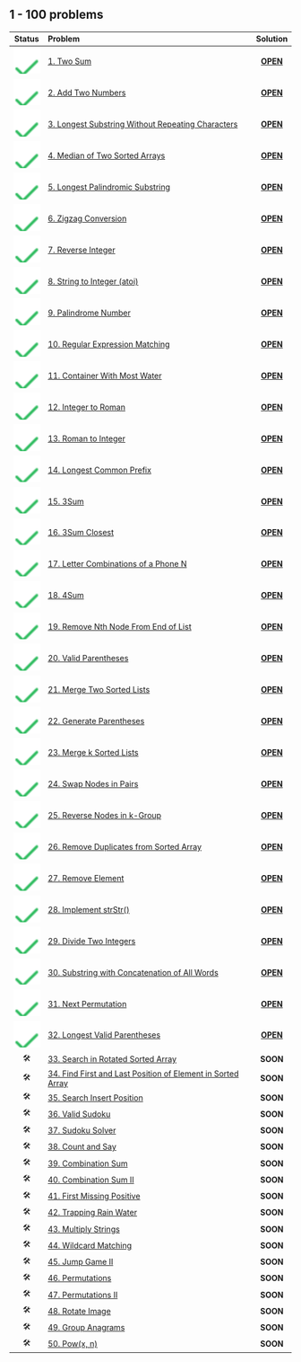## 1 - 100 problems

| Status | Problem | Solution |
|:------:|:--------|:--------:|
| ![OK]  | [1. Two Sum][1] | [**OPEN**][1s] |
| ![OK]  | [2. Add Two Numbers][2] | [**OPEN**][2s] | | 
| ![OK]  | [3. Longest Substring Without Repeating Characters][3] | [**OPEN**][3s] |
| ![OK]  | [4. Median of Two Sorted Arrays][4] | [**OPEN**][4s] |
| ![OK]  | [5. Longest Palindromic Substring][5] | [**OPEN**][5s] |
| ![OK]  | [6. Zigzag Conversion][6] | [**OPEN**][6s] |
| ![OK]  | [7. Reverse Integer][7] | [**OPEN**][7s] |
| ![OK]  | [8. String to Integer (atoi)][8] | [**OPEN**][8s] |
| ![OK]  | [9. Palindrome Number][9] | [**OPEN**][9s]  | 
| ![OK]  | [10. Regular Expression Matching][10] | [**OPEN**][10s]  | 
| ![OK]  | [11. Container With Most Water][11] | [**OPEN**][11s]  | 
| ![OK]  | [12. Integer to Roman][12] | [**OPEN**][12s]  | 
| ![OK]  | [13. Roman to Integer][13] | [**OPEN**][13s]  | 
| ![OK]  | [14. Longest Common Prefix][14] | [**OPEN**][14s]  | 
| ![OK]  | [15. 3Sum][15] | [**OPEN**][15s]  |  | 
| ![OK]  | [16. 3Sum Closest][16] | [**OPEN**][16s]  | 
| ![OK]  | [17. Letter Combinations of a Phone N][17] | [**OPEN**][17s]  | 
| ![OK]  | [18. 4Sum][18] | [**OPEN**][18s]  | 
| ![OK]  | [19. Remove Nth Node From End of List][19] | [**OPEN**][19s]  | 
| ![OK]  | [20. Valid Parentheses][20] | [**OPEN**][20s]  | 
| ![OK]  | [21. Merge Two Sorted Lists][21] | [**OPEN**][21s]  | 
| ![OK]  | [22. Generate Parentheses][21] | [**OPEN**][22s]  | 
| ![OK]  | [23. Merge k Sorted Lists][23] | [**OPEN**][23s]  | 
| ![OK]  | [24. Swap Nodes in Pairs][24] | [**OPEN**][24s]  | 
| ![OK]  | [25. Reverse Nodes in k-Group][25] | [**OPEN**][25s]  | 
| ![OK]  | [26. Remove Duplicates from Sorted Array][26] | [**OPEN**][26s]  | 
| ![OK]  | [27. Remove Element][27]  |  [**OPEN**][27s]  | 
| ![OK]  | [28. Implement strStr()][28]  |  [**OPEN**][28s]  | 
| ![OK]  | [29. Divide Two Integers][29]  |  [**OPEN**][29s]  | 
| ![OK]  | [30. Substring with Concatenation of All Words][30]  |  [**OPEN**][30s]  | 
| ![OK]  |[31. Next Permutation][31]| [**OPEN**][31s] |
| ![OK]  |[32. Longest Valid Parentheses][32]| [**OPEN**][32s] |
|🛠|[33. Search in Rotated Sorted Array][33]|**SOON**|
|🛠|[34. Find First and Last Position of Element in Sorted Array][34]|**SOON**|
|🛠|[35. Search Insert Position][35]|**SOON**|
|🛠|[36. Valid Sudoku][36]|**SOON**|
|🛠|[37. Sudoku Solver][37]|**SOON**|
|🛠|[38. Count and Say][38]|**SOON**|
|🛠|[39. Combination Sum][39]|**SOON**|
|🛠|[40. Combination Sum II][40]|**SOON**|
|🛠|[41. First Missing Positive][41]|**SOON**|
|🛠|[42. Trapping Rain Water][42]|**SOON**|
|🛠|[43. Multiply Strings][43]|**SOON**|
|🛠|[44. Wildcard Matching][44]|**SOON**|
|🛠|[45. Jump Game II][45]|**SOON**|
|🛠|[46. Permutations][46]|**SOON**|
|🛠|[47. Permutations II][47]|**SOON**|
|🛠|[48. Rotate Image][48]|**SOON**|
|🛠|[49. Group Anagrams][49]|**SOON**|
|🛠|[50. Pow(x, n)][50]|**SOON**|

<!-- URLs -->

<!-- 1 -->
[1]: https://leetcode.com/problems/two-sum/
[1s]: ./1.%20Two%20Sum

<!-- 2 -->
[2]: https://leetcode.com/problems/add-two-numbers/
[2s]: ./2.%20Add%20Two%20Numbers

<!-- 3 -->
[3]: https://leetcode.com/problems/longest-substring-without-repeating-characters/
[3s]: ./3.%20Longest%20Substring%20Without%20Repeating%20Characters

<!-- 4 -->
[4]: https://leetcode.com/problems/median-of-two-sorted-arrays/
[4s]: ./4.%20Median%20of%20Two%20Sorted%20Arrays

<!-- 5 -->
[5]: https://leetcode.com/problems/longest-palindromic-substring/
[5s]: ./5.%20Longest%20Palindromic%20Substring

<!-- 6 -->
[6]: https://leetcode.com/problems/zigzag-conversion/
[6s]: ./6.%20Zigzag%20Conversion

<!-- 7 -->
[7]: https://leetcode.com/problems/reverse-integer/
[7s]: ./7.%20Reverse%20Integer

<!-- 8 -->
[8]: https://leetcode.com/problems/string-to-integer-atoi/
[8s]: ./8.%20String%20to%20Integer%20(atoi)

<!-- 9 -->
[9]: https://leetcode.com/problems/palindrome-number/
[9s]: ./9.%20Palindrome%20Number

<!-- 10 -->
[10]: https://leetcode.com/problems/regular-expression-matching/
[10s]: ./10.%20Regular%20Expression%20Matching

<!-- 11 -->
[11]: https://leetcode.com/problems/container-with-most-water/
[11s]: ./11.%20Container%20With%20Most%20Water

<!-- 12 -->
[12]: https://leetcode.com/problems/integer-to-roman/
[12s]: ./12.%20Integer%20to%20Roman

<!-- 13 -->
[13]: https://leetcode.com/problems/roman-to-integer/
[13s]: ./13.%20Roman%20to%20Integer

<!-- 14 -->
[14]: https://leetcode.com/problems/longest-common-prefix/
[14s]: ./14.%20Longest%20Common%20Prefix

<!-- 15 -->
[15]: https://leetcode.com/problems/3sum/
[15s]: ./15.%203Sum

<!-- 16 -->
[16]: https://leetcode.com/problems/3sum-closest/
[16s]: ./16.%203Sum%20Closest

<!-- 17 -->
[17]: https://leetcode.com/problems/letter-combinations-of-a-phone-number/
[17s]: ./17.%20Letter%20Combinations%20of%20a%20Phone%20Number

<!-- 18 -->
[18]: https://leetcode.com/problems/4sum/
[18s]: ./18.%204Sum

<!-- 19 -->
[19]: https://leetcode.com/problems/remove-nth-node-from-end-of-list/
[19s]: ./19.%20Remove%20Nth%20Node%20From%20End%20of%20List

<!-- 20 -->
[20]: https://leetcode.com/problems/valid-parentheses/
[20s]: ./20.%20Valid%20Parentheses

<!-- 21 -->
[21]: https://leetcode.com/problems/merge-two-sorted-lists/
[21s]: ./21.%20Merge%20Two%20Sorted%20Lists

<!-- 22 -->
[22]: https://leetcode.com/problems/generate-parentheses/
[22s]: ./22.%20Generate%20Parentheses

<!-- 23 -->
[23]: https://leetcode.com/problems/merge-k-sorted-lists/
[23s]: ./23.%20Merge%20k%20Sorted%20Lists

<!-- 24 -->
[24]: https://leetcode.com/problems/swap-nodes-in-pairs/
[24s]: ./24.%20Swap%20Nodes%20in%20Pairs

<!-- 25 -->
[25]: https://leetcode.com/problems/reverse-nodes-in-k-group/
[25s]: ./25.%20Reverse%20Nodes%20in%20k-Group

<!-- 26 -->
[26]: https://leetcode.com/problems/remove-duplicates-from-sorted-array/
[26s]: ./26.%20Remove%20Duplicates%20from%20Sorted%20Array

<!-- 27 -->
[27]: https://leetcode.com/problems/remove-element/
[27s]: ./27.%20Remove%20Element

<!-- 28 -->
[28]: https://leetcode.com/problems/implement-strstr/
[28s]: ./28.%20Implement%20strStr

<!-- 29 -->
[29]: https://leetcode.com/problems/divide-two-integers/
[29s]: ./29.%20Divide%20Two%20Integers

<!-- 30 -->
[30]: https://leetcode.com/problems/substring-with-concatenation-of-all-words/
[30s]: ./30.%20Substring%20with%20Concatenation%20of%20All%20Words

<!-- 31 -->
[31]: https://leetcode.com/problems/next-permutation
[31s]: https://github.com/asahiocean/leetcode/tree/main/1-100/31.%20Next%20Permutation

<!-- 32 -->
[32]: https://leetcode.com/problems/longest-valid-parentheses
[32s]: https://github.com/asahiocean/leetcode/tree/main/1-100/32.%20Longest%20Valid%20Parentheses

<!-- 33 -->
[33]: https://leetcode.com/problems/search-in-rotated-sorted-array

<!-- 34 -->
[34]: https://leetcode.com/problems/find-first-and-last-position-of-element-in-sorted-array

<!-- 35 -->
[35]: https://leetcode.com/problems/search-insert-position

<!-- 36 -->
[36]: https://leetcode.com/problems/valid-sudoku

<!-- 37 -->
[37]: https://leetcode.com/problems/sudoku-solver

<!-- 38 -->
[38]: https://leetcode.com/problems/count-and-say

<!-- 39 -->
[39]: https://leetcode.com/problems/combination-sum

<!-- 40 -->
[40]: https://leetcode.com/problems/combination-sum-ii

<!-- 41 -->
[41]: https://leetcode.com/problems/first-missing-positive

<!-- 42 -->
[42]: https://leetcode.com/problems/trapping-rain-water

<!-- 43 -->
[43]: https://leetcode.com/problems/multiply-strings

<!-- 44 -->
[44]: https://leetcode.com/problems/wildcard-matching

<!-- 45 -->
[45]: https://leetcode.com/problems/jump-game-ii

<!-- 46 -->
[46]: https://leetcode.com/problems/permutations

<!-- 47 -->
[47]: https://leetcode.com/problems/permutations-ii

<!-- 48 -->
[48]: https://leetcode.com/problems/rotate-image

<!-- 49 -->
[49]: https://leetcode.com/problems/group-anagrams

<!-- 50 -->
[50]: https://leetcode.com/problems/powx-n

<!-- HELPERS -->
[OK]: ../.github/assets/images/svg/checkmarks/list.svg
